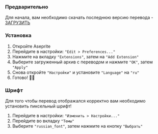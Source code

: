 ### Предварительно
Для начала, вам необходимо скачать последнюю версию перевода - [ЗАГРУЗИТЬ](Release.zip?raw=true)

### Установка
1. Откройте Aseprite
2. Перейдите в настройки: `"Edit > Preferences..."`
3. Нажмите на вкладку `"Extensions"`, затем на `"Add Extension"`
4. Выберите загруженный архив с переводом и нажмите `"OK"`, затем `"Apply"`
5. Снова откройте `"Настройки"` и установите `"Language"` на `"ru"`
6. Готово! 🎉🎊

### Шрифт
Для того чтобы перевод отображался корректно вам необходимо установить пиксельный шрифт!

1. Перейдите в настройки: `"Изменить > Настройки..."`
2. Перейдите во вкладку `"Темы"`
3. Выберите `"russian_font"`, затем нажмите на кнопку `"Выбрать"`
